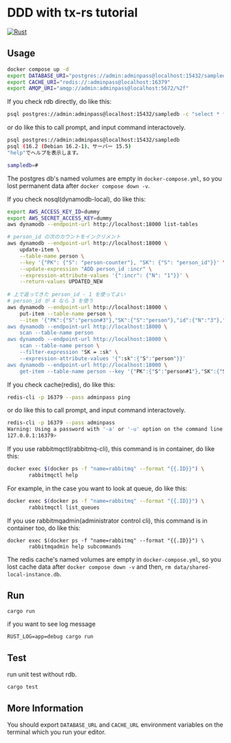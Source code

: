 # DDD with tx-rs tutorial

[![Rust](https://github.com/cutsea110/tx-rs/actions/workflows/rust.yml/badge.svg)](https://github.com/cutsea110/tx-rs/actions/workflows/rust.yml)

## Usage

```bash
docker compose up -d
export DATABASE_URI="postgres://admin:adminpass@localhost:15432/sampledb"
export CACHE_URI="redis://:adminpass@localhost:16379"
export AMQP_URI="amqp://admin:adminpass@localhost:5672/%2f"
```

If you check rdb directly, do like this:

```bash
psql postgres://admin:adminpass@localhost:15432/sampledb -c "select * from person"
```

or do like this to call prompt, and input command interactovely.

```bash
psql postgres://admin:adminpass@localhost:15432/sampledb
psql (16.2 (Debian 16.2-1)、サーバー 15.5)
"help"でヘルプを表示します。

sampledb=#
```

The postgres db's named volumes are empty in `docker-compose.yml`, so you lost permanent data after `docker compose down -v`.


If you check nosql(dynamodb-local), do like this:

```bash
export AWS_ACCESS_KEY_ID=dummy
export AWS_SECRET_ACCESS_KEY=dummy
aws dynamodb --endpoint-url http://localhost:18000 list-tables

# person_id の次のカウントをインクリメント
aws dynamodb --endpoint-url http://localhost:18000 \
	update-item \
    --table-name person \
    --key '{"PK": {"S": "person-counter"}, "SK": {"S": "person_id"}}' \
    --update-expression "ADD person_id :incr" \
    --expression-attribute-values '{":incr": {"N": "1"}}' \
    --return-values UPDATED_NEW
					
# 上で返ってきた person_id - 1 を使ってよい
# person_id が 4 なら 3 を使う
aws dynamodb --endpoint-url http://localhost:18000 \
    put-item --table-name person \
	--item '{"PK":{"S":"person#3"},"SK":{"S":"person"},"id":{"N":"3"},"name":{"S":"Abel"},"birth_date":{"S":"1802-08-05"},"death_date":{"S":"1829-04-06"},"data":{"S":"Abel's theorem"}}'
aws dynamodb --endpoint-url http://localhost:18000 \
    scan --table-name person
aws dynamodb --endpoint-url http://localhost:18000 \
    scan --table-name person \
    --filter-expression "SK = :sk" \
    --expression-attribute-values '{":sk":{"S":"person"}}'
aws dynamodb --endpoint-url http://localhost:18000 \
    get-item --table-name person --key '{"PK":{"S":"person#1"},"SK":{"S":"person"}}'
```

If you check cache(redis), do like this:

```bash
redis-cli -p 16379 --pass adminpass ping
```

or do like this to call prompt, and input command interactovely.

```bash
redis-cli -p 16379 --pass adminpass
Warning: Using a password with '-a' or '-u' option on the command line interface may not be safe.
127.0.0.1:16379>
```

If you use rabbitmqctl(rabbitmq-cli), this command is in container, do like this:

```bash
docker exec $(docker ps -f "name=rabbitmq" --format "{{.ID}}") \
       rabbitmqctl help
```

For example, in the case you want to look at queue, do like this:

```bash
docker exec $(docker ps -f "name=rabbitmq" --format "{{.ID}}") \
       rabbitmqctl list_queues
```

If you use rabbitmqadmin(administrator control cli), this command is in container too, do like this:

```
docker exec $(docker ps -f "name=rabbitmq" --format "{{.ID}}") \
       rabbitmqadmin help subcommands
```

The redis cache's named volumes are empty in `docker-compose.yml`, so you lost cache data after `docker compose down -v` and then, `rm data/shared-local-instance.db`.

## Run

```
cargo run
```

if you want to see log message

```
RUST_LOG=app=debug cargo run
```

## Test

run unit test without rdb.

```
cargo test
```

## More Information

You should export `DATABASE_URL` and `CACHE_URL` environment variables on the terminal which you run your editor.
